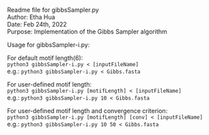 Readme file for gibbsSampler.py  
Author: Etha Hua  
Date: Feb 24th, 2022  
Purpose: Implementation of the Gibbs Sampler algorithm  
  
  
Usage for gibbsSampler-i.py:  
  
For default motif length(6):  
`python3 gibbsSampler-i.py < [inputFileName]`  
e.g.: `python3 gibbsSampler-i.py < Gibbs.fasta`  
  
For user-defined motif length:  
`python3 gibbsSampler-i.py [motifLength] < [inputFileName]`  
e.g.: `python3 gibbsSampler-i.py 10 < Gibbs.fasta`  
  
For user-defined motif length and convergence criterion:  
`python3 gibbsSampler-i.py [motifLength] [conv] < [inputFileName]`  
e.g.: `python3 gibbsSampler-i.py 10 50 < Gibbs.fasta`
